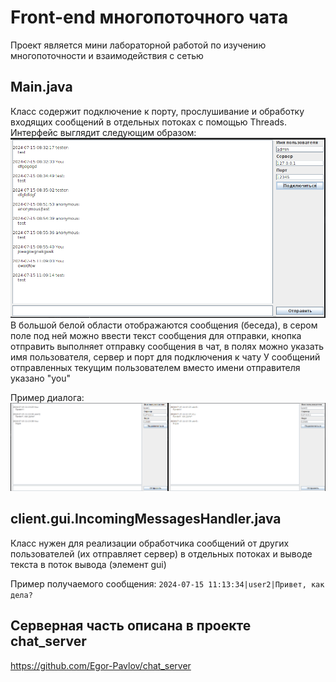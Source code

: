 # Front-end многопоточного чата
Проект является мини лабораторной работой по изучению многопоточности и взаимодействия с сетью
## Main.java
Класс содержит подключение к порту, прослушивание и обработку входящих сообщений в отдельных потоках с помощью Threads.
Интерфейс выглядит следующим образом:
![img_2.png](img_2.png)
В большой белой области отображаются сообщения (беседа), в сером поле под ней можно ввести текст сообщения для отправки, кнопка отправить выполняет отправку сообщения в чат, в полях можно указать имя пользователя, сервер и порт для подключения к чату
У сообщений отправленных текущим пользователем вместо имени отправителя указано "you"

Пример диалога:
![img_3.png](img_3.png)
## client.gui.IncomingMessagesHandler.java
Класс нужен для реализации обработчика сообщений от других пользователей (их отправляет сервер) в отдельных потоках и выводе текста в поток вывода (элемент gui)

Пример получаемого сообщения: `2024-07-15 11:13:34|user2|Привет, как дела?`

## Серверная часть описана в проекте chat_server 
https://github.com/Egor-Pavlov/chat_server
